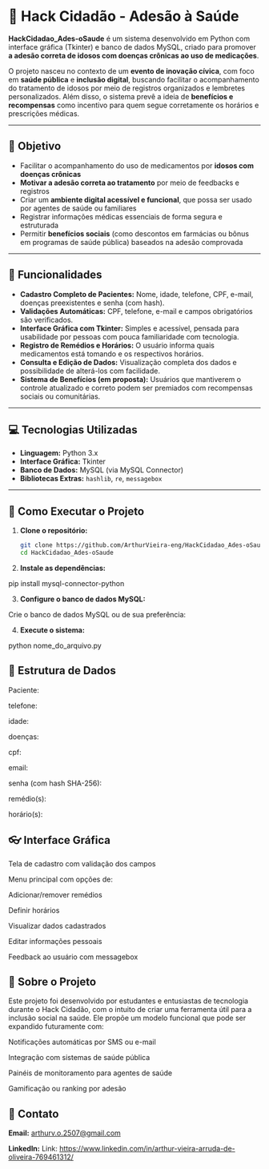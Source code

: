 # 🏥 Hack Cidadão - Adesão à Saúde

**HackCidadao_Ades-oSaude** é um sistema desenvolvido em Python com interface gráfica (Tkinter) e banco de dados MySQL, criado para promover **a adesão correta de idosos com doenças crônicas ao uso de medicações**. 

O projeto nasceu no contexto de um **evento de inovação cívica**, com foco em **saúde pública** e **inclusão digital**, buscando facilitar o acompanhamento do tratamento de idosos por meio de registros organizados e lembretes personalizados. Além disso, o sistema prevê a ideia de **benefícios e recompensas** como incentivo para quem segue corretamente os horários e prescrições médicas.

---

## 🎯 Objetivo

- Facilitar o acompanhamento do uso de medicamentos por **idosos com doenças crônicas**
- **Motivar a adesão correta ao tratamento** por meio de feedbacks e registros
- Criar um **ambiente digital acessível e funcional**, que possa ser usado por agentes de saúde ou familiares
- Registrar informações médicas essenciais de forma segura e estruturada
- Permitir **benefícios sociais** (como descontos em farmácias ou bônus em programas de saúde pública) baseados na adesão comprovada

---

## 🧠 Funcionalidades

- **Cadastro Completo de Pacientes:** Nome, idade, telefone, CPF, e-mail, doenças preexistentes e senha (com hash).
- **Validações Automáticas:** CPF, telefone, e-mail e campos obrigatórios são verificados.
- **Interface Gráfica com Tkinter:** Simples e acessível, pensada para usabilidade por pessoas com pouca familiaridade com tecnologia.
- **Registro de Remédios e Horários:** O usuário informa quais medicamentos está tomando e os respectivos horários.
- **Consulta e Edição de Dados:** Visualização completa dos dados e possibilidade de alterá-los com facilidade.
- **Sistema de Benefícios (em proposta):** Usuários que mantiverem o controle atualizado e correto podem ser premiados com recompensas sociais ou comunitárias.

---

## 💻 Tecnologias Utilizadas

- **Linguagem:** Python 3.x
- **Interface Gráfica:** Tkinter
- **Banco de Dados:** MySQL (via MySQL Connector)
- **Bibliotecas Extras:** `hashlib`, `re`, `messagebox`

---

## 🚀 Como Executar o Projeto

1. **Clone o repositório:**
   ```bash
   git clone https://github.com/ArthurVieira-eng/HackCidadao_Ades-oSaude.git
   cd HackCidadao_Ades-oSaude
2. **Instale as dependências:**

pip install mysql-connector-python

3. **Configure o banco de dados MySQL:**

Crie o banco de dados MySQL ou de sua preferência: 

4. **Execute o sistema:** 

python nome_do_arquivo.py 

## 🦴 Estrutura de Dados

Paciente:

telefone:

idade:

doenças:

cpf:

email:

senha (com hash SHA-256):

remédio(s):

horário(s):

## 👓 Interface Gráfica

Tela de cadastro com validação dos campos

Menu principal com opções de:

Adicionar/remover remédios

Definir horários

Visualizar dados cadastrados

Editar informações pessoais

Feedback ao usuário com messagebox 

## 📖 Sobre o Projeto

Este projeto foi desenvolvido por estudantes e entusiastas de tecnologia durante o Hack Cidadão, com o intuito de criar uma ferramenta útil para a inclusão social na saúde. Ele propõe um modelo funcional que pode ser expandido futuramente com:

Notificações automáticas por SMS ou e-mail

Integração com sistemas de saúde pública

Painéis de monitoramento para agentes de saúde

Gamificação ou ranking por adesão 

## 💎 Contato

**Email:** arthurv.o.2507@gmail.com

**LinkedIn:** Link: https://www.linkedin.com/in/arthur-vieira-arruda-de-oliveira-769461312/
